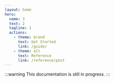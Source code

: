 ```yaml
---
layout: home
hero:
  name: 3
  text: 2
  tagline: 1
  actions:
    - theme: brand
      text: Get Started
      link: /guide/
    - theme: alt
      text: Reference
      link: /reference/post
---
```


:::warning
This documentation is still in progress.
:::
